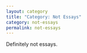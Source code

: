 ```yaml
---
layout: category
title: "Category: Not Essays"
category: not-essays
permalink: not-essays
---
```


Definitely not essays.
